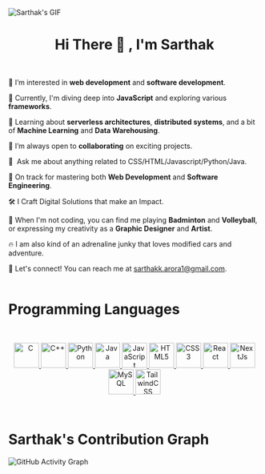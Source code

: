 ![Sarthak's GIF](https://camo.githubusercontent.com/aeccd107dc976c2b03742434d919359a948926e3b39c0c589df8ed66b69e915a/68747470733a2f2f7777772e63617265657267756964652e636f6d2f6361726565722f77702d636f6e74656e742f75706c6f6164732f323032302f30322f63732d616e2e676966)


<center>

# **Hi There 👋 ,  I'm Sarthak**

</center>
<br>

👀 I’m interested in **web development** and **software development**.

🌱 Currently, I'm diving deep into **JavaScript** and exploring various **frameworks**.

🧐 Learning about **serverless architectures**, **distributed systems**, and a bit of **Machine Learning** and **Data Warehousing**.

💞️ I’m always open to **collaborating** on exciting projects.

💬 &nbsp;Ask me about anything related to CSS/HTML/Javascript/Python/Java.

🌱 On track for mastering both **Web Development** and **Software Engineering**.

🛠 I Craft Digital Solutions that make an Impact.

🎨 When I'm not coding, you can find me playing **Badminton** and **Volleyball**, or expressing my creativity as a **Graphic Designer** and **Artist**.

🔥 I am also kind of an adrenaline junky that loves modified cars and adventure. 

📧 Let's connect! You can reach me at sarthakk.arora1@gmail.com.
&nbsp;
&nbsp;<br>
&nbsp;
&nbsp;


# Programming Languages
<br>
<p align="center">
  <a href="https://en.wikipedia.org/wiki/C_(programming_language)" target="_blank" rel="noreferrer">
    <img src="https://raw.githubusercontent.com/danielcranney/readme-generator/main/public/icons/skills/c-colored.svg" width="50" alt="C" />
  </a>
  <a href="https://en.wikipedia.org/wiki/C%2B%2B" target="_blank" rel="noreferrer">
    <img src="https://raw.githubusercontent.com/danielcranney/readme-generator/main/public/icons/skills/cplusplus-colored.svg" width="50" alt="C++" />
  </a>
  <a href="https://www.python.org/" target="_blank" rel="noreferrer">
    <img src="https://raw.githubusercontent.com/danielcranney/readme-generator/main/public/icons/skills/python-colored.svg" width="50" alt="Python" />
  </a>
  <a href="https://www.java.com/" target="_blank" rel="noreferrer">
    <img src="https://raw.githubusercontent.com/danielcranney/readme-generator/main/public/icons/skills/java-colored.svg" width="50" alt="Java" />
  </a>
  <a href="https://developer.mozilla.org/en-US/docs/Web/JavaScript" target="_blank" rel="noreferrer">
    <img src="https://raw.githubusercontent.com/danielcranney/readme-generator/main/public/icons/skills/javascript-colored.svg" width="50" alt="JavaScript" />
  </a>
  <a href="https://developer.mozilla.org/en-US/docs/Glossary/HTML5" target="_blank" rel="noreferrer">
    <img src="https://raw.githubusercontent.com/danielcranney/readme-generator/main/public/icons/skills/html5-colored.svg" width="50" alt="HTML5" />
  </a>
  <a href="https://developer.mozilla.org/en-US/docs/Web/CSS" target="_blank" rel="noreferrer">
    <img src="https://raw.githubusercontent.com/danielcranney/readme-generator/main/public/icons/skills/css3-colored.svg" width="50" alt="CSS3" />
  </a>
  <a href="https://reactjs.org/" target="_blank" rel="noreferrer">
    <img src="https://raw.githubusercontent.com/danielcranney/readme-generator/main/public/icons/skills/react-colored.svg" width="50" alt="React" />
  </a>
  <a href="https://nextjs.org/docs" target="_blank" rel="noreferrer">
    <img src="https://raw.githubusercontent.com/danielcranney/readme-generator/main/public/icons/skills/nextjs-colored.svg" width="50" alt="NextJs" />
  </a>
  <a href="https://www.mysql.com/" target="_blank" rel="noreferrer">
    <img src="https://raw.githubusercontent.com/danielcranney/readme-generator/main/public/icons/skills/mysql-colored.svg" width="50" alt="MySQL" />
  </a>
  <a href="https://tailwindcss.com/docs" target="_blank" rel="noreferrer">
    <img src="https://raw.githubusercontent.com/danielcranney/readme-generator/main/public/icons/skills/tailwindcss-colored.svg" width="50" alt="TailwindCSS" />
  </a>
</p>

<!--
# Tools

![Tools](https://skills.thijs.gg/icons?i=git,github,gitlab,androidstudio,linux,arduino,autocad,bootstrap,photoshop,visualstudio,vscode,wordpress,figma,replit,aws,azure,gcp,anaconda,windows,apple,gmail,linkedin,redis,stackoverflow,sklearn)

<p align="center">
  <a href="https://git-scm.com/" target="_blank" rel="noreferrer">
    <img src="https://raw.githubusercontent.com/danielcranney/readme-generator/main/public/icons/skills/git-colored.svg" width="50" alt="Git" />
  </a>
  <a href="https://github.com/" target="_blank" rel="noreferrer">
    <img src="https://raw.githubusercontent.com/danielcranney/readme-generator/main/public/icons/skills/github-colored.svg" width="50" alt="GitHub" />
  </a>
  <a href="https://about.gitlab.com/" target="_blank" rel="noreferrer">
    <img src="https://raw.githubusercontent.com/danielcranney/readme-generator/main/public/icons/skills/gitlab-colored.svg" width="50" alt="GitLab" />
  </a>
  <a href="https://developer.android.com/studio" target="_blank" rel="noreferrer">
    <img src="https://raw.githubusercontent.com/danielcranney/readme-generator/main/public/icons/skills/androidstudio-colored.svg" width="50" alt="Android Studio" />
  </a>
  <a href="https://www.linux.org/" target="_blank" rel="noreferrer">
    <img src="https://raw.githubusercontent.com/danielcranney/readme-generator/main/public/icons/skills/linux-colored.svg" width="50" alt="Linux" />
  </a>
  <a href="https://www.arduino.cc/" target="_blank" rel="noreferrer">
    <img src="https://raw.githubusercontent.com/danielcranney/readme-generator/main/public/icons/skills/arduino-colored.svg" width="50" alt="Arduino" />
  </a>
  <a href="https://www.autodesk.com/products/autocad/overview" target="_blank" rel="noreferrer">
    <img src="https://raw.githubusercontent.com/danielcranney/readme-generator/main/public/icons/skills/autocad-colored.svg" width="50" alt="AutoCAD" />
  </a>
  <a href="https://getbootstrap.com/" target="_blank" rel="noreferrer">
    <img src="https://raw.githubusercontent.com/danielcranney/readme-generator/main/public/icons/skills/bootstrap-colored.svg" width="50" alt="Bootstrap" />
  </a>
  <a href="https://www.adobe.com/products/photoshop.html" target="_blank" rel="noreferrer">
    <img src="https://raw.githubusercontent.com/danielcranney/readme-generator/main/public/icons/skills/photoshop-colored.svg" width="50" alt="Photoshop" />
  </a>
  <a href="https://visualstudio.microsoft.com/" target="_blank" rel="noreferrer">
    <img src="https://raw.githubusercontent.com/danielcranney/readme-generator/main/public/icons/skills/visualstudio-colored.svg" width="50" alt="Visual Studio" />
  </a>
  <a href="https://code.visualstudio.com/" target="_blank" rel="noreferrer">
    <img src="https://raw.githubusercontent.com/danielcranney/readme-generator/main/public/icons/skills/visualstudiocode.svg" width="50" alt="VS Code" />
  </a>
  <a href="https://wordpress.com" target="_blank" rel="noreferrer">
    <img src="https://raw.githubusercontent.com/danielcranney/readme-generator/main/public/icons/skills/wordpress-colored.svg" width="50" alt="Wordpress" />
  </a>
  <a href="https://www.figma.com/" target="_blank" rel="noreferrer">
    <img src="https://raw.githubusercontent.com/danielcranney/readme-generator/main/public/icons/skills/figma-colored.svg" width="50" alt="Figma" />
  </a>
  <a href="https://replit.com/" target="_blank" rel="noreferrer">
    <img src="https://raw.githubusercontent.com/danielcranney/readme-generator/main/public/icons/skills/replit-colored.svg" width="50" alt="Replit" />
  </a>
  <a href="https://aws.amazon.com" target="_blank" rel="noreferrer">
    <img src="https://raw.githubusercontent.com/danielcranney/readme-generator/main/public/icons/skills/aws-colored.svg" width="50" alt="Amazon Web Services" />
  </a>
  <a href="https://azure.microsoft.com/" target="_blank" rel="noreferrer">
    <img src="https://raw.githubusercontent.com/danielcranney/readme-generator/main/public/icons/skills/azure-colored.svg" width="50" alt="Microsoft Azure" />
  </a>
  <a href="https://cloud.google.com/" target="_blank" rel="noreferrer">
    <img src="https://raw.githubusercontent.com/danielcranney/readme-generator/main/public/icons/skills/googlecloud-colored.svg" width="50" alt="Google Cloud" />
  </a>
  <a href="https://www.anaconda.com/" target="_blank" rel="noreferrer">
    <img src="https://raw.githubusercontent.com/danielcranney/readme-generator/main/public/icons/skills/anaconda-colored.svg" width="50" alt="Anaconda" />
  </a>
  <a href="https://www.microsoft.com/en-us/windows" target="_blank" rel="noreferrer">
    <img src="https://raw.githubusercontent.com/danielcranney/readme-generator/main/public/icons/skills/windows-colored.svg" width="50" alt="Windows" />
  </a>
  <a href="https://www.apple.com/" target="_blank" rel="noreferrer">
    <img src="https://raw.githubusercontent.com/danielcranney/readme-generator/main/public/icons/skills/macos-colored.svg" width="50" alt="MacOS" />
  </a>
  <a href="https://mail.google.com/" target="_blank" rel="noreferrer">
    <img src="https://raw.githubusercontent.com/danielcranney/readme-generator/main/public/icons/skills/gmail-colored.svg" width="50" alt="Gmail" />
  </a>
  <a href="https://www.linkedin.com/" target="_blank" rel="noreferrer">
    <img src="https://raw.githubusercontent.com/danielcranney/readme-generator/main/public/icons/skills/linkedin-colored.svg" width="50" alt="LinkedIn" />
  </a>
  <a href="https://redis.io/" target="_blank" rel="noreferrer">
    <img src="https://raw.githubusercontent.com/danielcranney/readme-generator/main/public/icons/skills/redis-colored.svg" width="50" alt="Redis" />
  </a>
  <a href="https://stackoverflow.com/" target="_blank" rel="noreferrer">
    <img src="https://raw.githubusercontent.com/danielcranney/readme-generator/main/public/icons/skills/stackoverflow-colored.svg" width="50" alt="Stack Overflow" />
  </a>
  <a href="https://scikit-learn.org/stable/" target="_blank" rel="noreferrer">
    <img src


<p align="left">
<a href="https://git-scm.com/" target="_blank" rel="noreferrer"><img src="https://raw.githubusercontent.com/danielcranney/readme-generator/main/public/icons/skills/git-colored.svg" width="36" height="36" alt="Git" /></a>
<a href="https://github.com/" target="_blank" rel="noreferrer"><img src="https://raw.githubusercontent.com/danielcranney/readme-generator/main/public/icons/skills/github-colored.svg" width="36" height="36" alt="GitHub" /></a>
<a href="https://about.gitlab.com/" target="_blank" rel="noreferrer"><img src="https://raw.githubusercontent.com/danielcranney/readme-generator/main/public/icons/skills/gitlab-colored.svg" width="36" height="36" alt="GitLab" /></a>
<a href="https://developer.android.com/studio" target="_blank" rel="noreferrer"><img src="https://raw.githubusercontent.com/danielcranney/readme-generator/main/public/icons/skills/androidstudio-colored.svg" width="36" height="36" alt="Android Studio" /></a>
<a href="https://www.linux.org/" target="_blank" rel="noreferrer"><img src="https://raw.githubusercontent.com/danielcranney/readme-generator/main/public/icons/skills/linux-colored.svg" width="36" height="36" alt="Linux" /></a>
<a href="https://www.arduino.cc/" target="_blank" rel="noreferrer"><img src="https://raw.githubusercontent.com/danielcranney/readme-generator/main/public/icons/skills/arduino-colored.svg" width="36" height="36" alt="Arduino" /></a>
<a href="https://www.autodesk.com/products/autocad/overview" target="_blank" rel="noreferrer"><img src="https://raw.githubusercontent.com/danielcranney/readme-generator/main/public/icons/skills/autocad-colored.svg" width="36" height="36" alt="AutoCAD" /></a>
<a href="https://getbootstrap.com/" target="_blank" rel="noreferrer"><img src="https://raw.githubusercontent.com/danielcranney/readme-generator/main/public/icons/skills/bootstrap-colored.svg" width="36" height="36" alt="Bootstrap" /></a>
<a href="https://www.adobe.com/products/photoshop.html" target="_blank" rel="noreferrer"><img src="https://raw.githubusercontent.com/danielcranney/readme-generator/main/public/icons/skills/photoshop-colored.svg" width="36" height="36" alt="Photoshop" /></a>
<a href="https://visualstudio.microsoft.com/" target="_blank" rel="noreferrer"><img src="https://raw.githubusercontent.com/danielcranney/readme-generator/main/public/icons/skills/visualstudio-colored.svg" width="36" height="36" alt="Visual Studio" /></a>
<a href="https://code.visualstudio.com/" target="_blank" rel="noreferrer"><img src="https://raw.githubusercontent.com/danielcranney/readme-generator/main/public/icons/skills/visualstudiocode.svg" width="36" height="36" alt="VS Code" /></a>
<a href="https://wordpress.com" target="_blank" rel="noreferrer"><img src="https://raw.githubusercontent.com/danielcranney/readme-generator/main/public/icons/skills/wordpress-colored.svg" width="36" height="36" alt="Wordpress" /></a>
<a href="https://www.figma.com/" target="_blank" rel="noreferrer"><img src="https://raw.githubusercontent.com/danielcranney/readme-generator/main/public/icons/skills/figma-colored.svg" width="36" height="36" alt="Figma" /></a>
<a href="https://replit.com/" target="_blank" rel="noreferrer"><img src="https://raw.githubusercontent.com/danielcranney/readme-generator/main/public/icons/skills/replit-colored.svg" width="36" height="36" alt="Replit" /></a>
<a href="https://aws.amazon.com" target="_blank" rel="noreferrer"><img src="https://raw.githubusercontent.com/danielcranney/readme-generator/main/public/icons/skills/aws-colored.svg" width="36" height="36" alt="Amazon Web Services" /></a>
<a href="https://azure.microsoft.com/" target="_blank" rel="noreferrer"><img src="https://raw.githubusercontent.com/danielcranney/readme-generator/main/public/icons/skills/azure-colored.svg" width="36" height="36" alt="Microsoft Azure" /></a>
<a href="https://cloud.google.com/" target="_blank" rel="noreferrer"><img src="https://raw.githubusercontent.com/danielcranney/readme-generator/main/public/icons/skills/googlecloud-colored.svg" width="36" height="36" alt="Google Cloud" /></a>
<a href="https://www.anaconda.com/" target="_blank" rel="noreferrer"><img src="https://raw.githubusercontent.com/danielcranney/readme-generator/main/public/icons/skills/anaconda-colored.svg" width="36" height="36" alt="Anaconda" /></a>
<a href="https://www.microsoft.com/en-us/windows" target="_blank" rel="noreferrer"><img src="https://raw.githubusercontent.com/danielcranney/readme-generator/main/public/icons/skills/windows-colored.svg" width="36" height="36" alt="Windows" /></a>
<a href="https://www.apple.com/" target="_blank" rel="noreferrer"><img src="https://raw.githubusercontent.com/danielcranney/readme-generator/main/public/icons/skills/macos-colored.svg" width="36" height="36" alt="MacOS" /></a>
<a href="https://mail.google.com/" target="_blank" rel="noreferrer"><img src="https://raw.githubusercontent.com/danielcranney/readme-generator/main/public/icons/skills/gmail-colored.svg" width="36" height="36" alt="Gmail" /></a>
<a href="https://www.linkedin.com/" target="_blank" rel="noreferrer"><img src="https://raw.githubusercontent.com/danielcranney/readme-generator/main/public/icons/skills/linkedin-colored.svg" width="36" height="36" alt="LinkedIn" /></a>
<a href="https://redis.io/" target="_blank" rel="noreferrer"><img src="https://raw.githubusercontent.com/danielcranney/readme-generator/main/public/icons/skills/redis-colored.svg" width="36" height="36" alt="Redis" /></a>
<a href="https://stackoverflow.com/" target="_blank" rel="noreferrer"><img src="https://raw.githubusercontent.com/danielcranney/readme-generator/main/public/icons/skills/stackoverflow-colored.svg" width="36" height="36" alt="Stack Overflow" /></a>
<a href="https://scikit-learn.org/stable/" target="_blank" rel="noreferrer"><img src="https://raw.githubusercontent.com/danielcranney/readme-generator/main/public/icons/skills/sklearn-colored.svg" width="36" height="36" alt="scikit-learn" /></a>
</p>
-->
<br>

# Sarthak's Contribution Graph

![GitHub Activity Graph](https://github-readme-activity-graph.vercel.app/graph?username=sarthakkarora&bg_color=ffcfe9&color=9e4c98&line=9e4c98&point=403d3d&area=true&hide_border=true)

